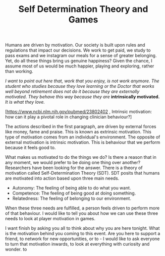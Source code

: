 ﻿---
layout: post
title: "Self Determination Theory and Games"
---


Humans are driven by motivation. Our society is built upon rules and regulations that impact our decisions. We work to get paid, we study to pass exams and we instagram our meals for a sense of greater belonging. Yet, do all these things bring us genuine happiness? Given the chance, I assume most of us would be much happier, playing and exploring, rather than working.

_I want to point out here that, work that you enjoy, is not work anymore. The student who studies because they love learning or the Doctor that works well beyond retirement does not do it because they are externally motivated. They behave this way because they are_ **intrinsically motivated.** _It is what they love._

[https://www.ncbi.nlm.nih.gov/pubmed/23802402 , Intrinsic motivation: how can it play a pivotal role in changing clinician behaviour?]

The actions described in the first paragraph, are driven by external forces like money, fame and praise. This is known as extrinsic motivation. This type of motivation comes from an individual's environment. The opposite of external motivation is intrinsic motivation. This is behaviour that we perform because it feels good to.

What makes us motivated to do the things we do? Is there a reason that in any moment, we would prefer to be doing one thing over another? Researchers have been looking for the answer. There is a theory of motivation called Self-Determination Theory (SDT). SDT posits that humans are motivated into action based upon three main needs.

- Autonomy: The feeling of being able to do what you want.
- Competence: The feeling of being good at doing something.
- Relatedness: The feeling of belonging to our environment.

When these three needs are fulfilled, a person feels driven to perform more of that behaviour.
I would like to tell you about how we can use these three needs to look at player motivation in games.

I want finish by asking you all to think about why you are here tonight. What is the motivation behind you coming to this event. Are you here to support a friend, to network for new opportunities, or to - I would like to ask everyone to turn that motivation inwards, to look at everything with curiosity and wonder. to
